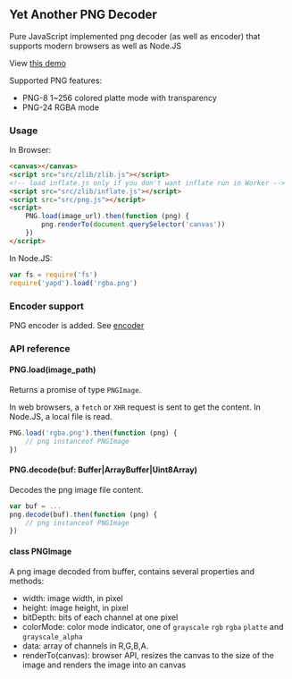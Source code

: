 ## Yet Another PNG Decoder

Pure JavaScript implemented png decoder (as well as encoder) that supports modern browsers as well as Node.JS

View [this demo](http://kyrios.li/YAPD/test/png.html)

Supported PNG features:

  - PNG-8 1~256 colored platte mode with transparency
  - PNG-24 RGBA mode

### Usage

In Browser:

```html
<canvas></canvas>
<script src="src/zlib/zlib.js"></script>
<!-- load inflate.js only if you don't want inflate run in Worker -->
<script src="src/zlib/inflate.js"></script>
<script src="src/png.js"></script>
<script>
    PNG.load(image_url).then(function (png) {
        png.renderTo(document.querySelector('canvas'))
    })
</script>
```

In Node.JS:

```js
var fs = require('fs')
require('yapd').load('rgba.png')
```

### Encoder support

PNG encoder is added. See [encoder](src/encoder/)

### API reference

#### PNG.load(image_path)

Returns a promise of type `PNGImage`.

In web browsers, a `fetch` or `XHR` request is sent to get the content. In Node.JS, a local file is read.   

```js
PNG.load('rgba.png').then(function (png) {
    // png instanceof PNGImage
})
```

#### PNG.decode(buf: Buffer|ArrayBuffer|Uint8Array)

Decodes the png image file content.

```js
var buf = ...
png.decode(buf).then(function (png) {
    // png instanceof PNGImage
})
```

#### class PNGImage

A png image decoded from buffer, contains several properties and methods:

  - width: image width, in pixel
  - height: image height, in pixel
  - bitDepth: bits of each channel at one pixel
  - colorMode: color mode indicator, one of `grayscale` `rgb` `rgba` `platte` and `grayscale_alpha`
  - data: array of channels in R,G,B,A.
  - renderTo(canvas): browser API, resizes the canvas to the size of the image and renders the image into an canvas 

